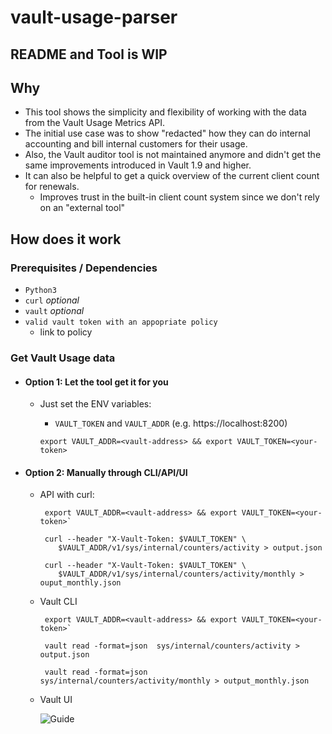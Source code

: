 # vault-usage-parser 
  ## README and Tool is WIP
## Why
  - This tool shows the simplicity and flexibility of working with the data from the Vault Usage Metrics API.
  - The initial use case was to show "redacted" how they can do internal accounting and bill internal customers for their usage.
  - Also, the Vault auditor tool is not maintained anymore and didn't get the same improvements introduced in Vault 1.9 and higher.
  - It can also be helpful to get a quick overview of the current client count for renewals.
    - Improves trust in the built-in client count system since we don't rely on an "external tool"
    
## How does it work
### Prerequisites / Dependencies
  - `Python3`
  - `curl` _optional_ 
  - `vault` _optional_
  - `valid vault token with an appopriate policy`
    - link to policy
    

### Get Vault Usage data
- #### Option 1: Let the tool get it for you
  - Just set the ENV variables:
    - `VAULT_TOKEN` and `VAULT_ADDR` (e.g. https://localhost:8200)
   
    `export VAULT_ADDR=<vault-address> && export VAULT_TOKEN=<your-token>`
    
- #### Option 2: Manually through CLI/API/UI
  - API with curl:
    
    ```
     export VAULT_ADDR=<vault-address> && export VAULT_TOKEN=<your-token>`
    ```
    ```
     curl --header "X-Vault-Token: $VAULT_TOKEN" \
        $VAULT_ADDR/v1/sys/internal/counters/activity > output.json
    ```
    ```
     curl --header "X-Vault-Token: $VAULT_TOKEN" \
        $VAULT_ADDR/v1/sys/internal/counters/activity/monthly > ouput_monthly.json
    ```
  - Vault CLI
    ```
     export VAULT_ADDR=<vault-address> && export VAULT_TOKEN=<your-token>`
    ```
    ```
     vault read -format=json  sys/internal/counters/activity > output.json
    ```
    ```
     vault read -format=json  sys/internal/counters/activity/monthly > output_monthly.json
    ```
  - Vault UI
      
      ![Guide](https://github.com/hashicorp-dach/vault-usage-parser/blob/main/Guide.gif "Guide")
